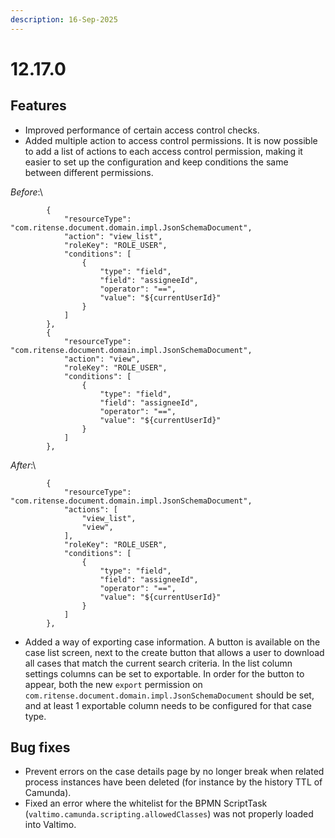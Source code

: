 ```yaml
---
description: 16-Sep-2025
---
```


# 12.17.0

## Features

* Improved performance of certain access control checks.
* Added multiple action to access control permissions. It is now possible to add a list of actions to each access control permission, making it easier to set up the configuration and keep conditions the same between different permissions.

_Before_:\


```
        {
            "resourceType": "com.ritense.document.domain.impl.JsonSchemaDocument",
            "action": "view_list",
            "roleKey": "ROLE_USER",
            "conditions": [
                {
                    "type": "field",
                    "field": "assigneeId",
                    "operator": "==",
                    "value": "${currentUserId}"
                }
            ]
        },
        {
            "resourceType": "com.ritense.document.domain.impl.JsonSchemaDocument",
            "action": "view",
            "roleKey": "ROLE_USER",
            "conditions": [
                {
                    "type": "field",
                    "field": "assigneeId",
                    "operator": "==",
                    "value": "${currentUserId}"
                }
            ]
        },
```

_After_:\


```
        {
            "resourceType": "com.ritense.document.domain.impl.JsonSchemaDocument",
            "actions": [
                "view_list",
                "view",
            ],
            "roleKey": "ROLE_USER",
            "conditions": [
                {
                    "type": "field",
                    "field": "assigneeId",
                    "operator": "==",
                    "value": "${currentUserId}"
                }
            ]
        },
```

* Added a way of exporting case information. A button is available on the case list screen, next to the create button that allows a user to download all cases that match the current search criteria. In the list column settings columns can be set to exportable. In order for the button to appear, both the new `export` permission on `com.ritense.document.domain.impl.JsonSchemaDocument` should be set, and at least 1 exportable column needs to be configured for that case type.&#x20;

## Bug fixes

* Prevent errors on the case details page by no longer break when related process instances have been deleted (for instance by the history TTL of Camunda).
* Fixed an error where the whitelist for the BPMN ScriptTask (`valtimo.camunda.scripting.allowedClasses`) was not properly loaded into Valtimo.
